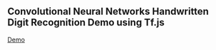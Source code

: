 ## Convolutional Neural Networks Handwritten Digit Recognition Demo using Tf.js
[Demo](http://handwritten-digit-demo-react.surge.sh/)
